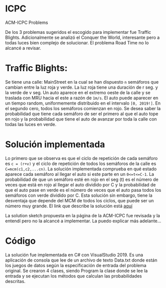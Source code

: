# ICPC
ACM-ICPC Problems

De los 3 problemas sugeridos el escogido para implementar fue Traffic Blights. Adicionalmente se analizó el Conquer the World, interesante pero a todas luces bien complejo de solucionar. El problema Road Time no lo alcancé a revisar.

# Traffic Blights: 

Se tiene una calle: MainStreet en la cual se han dispuesto `n` semáforos que cambian entre la luz roja y verde. La luz roja tiene una duración de r seg. y la verde de v seg. Un auto aparece en el extremo oeste de la calle y se traslada con MRU hacia el este a razón de `1m/s`. El auto puede aparecer en un tiempo random, uniformemente distribuido en el intervalo `[0, 2019!]`. En el segundo cero, todos los semáforos comienzan en rojo. Se desea saber la probabilidad que tiene cada semáforo de ser el primero al que el auto tope en rojo y la probabilidad que tiene el auto de avanzar por toda la calle con todas las luces en verde. 

# Solución implementada

Lo primero que se observa es que el ciclo de repetición de cada semáforo es `c = (r+v)` y el ciclo de repetición de todos los semáforos de la calle es `C=mcm(c1,c2,...cn)`. La solución implementada comprueba en qué estado aparece cada semáforo al llegar el auto si este parte en un `0<=t<=C-1`. La probabilidad de que un semáforo esté en rojo en el seg (t) es el número de veces que está en rojo al llegar el auto dividido por C y la probabilidad de que el auto pase en verde es el número de veces que el auto pasa todos los semáforos con verde dividido por C. Esta solución sin embargo, tiene la desventaja que depende del MCM de todos los ciclos, que puede ser un número muy grande.
El link que describe la solución está [aquí](http://www.csc.kth.se/~austrin/icpc/finals2019solutions.pdf)

La solution sketch propuesta en la página de la ACM-ICPC fue revisada y la entendí pero no la alcancé a implementar. La puedo explicar más adelante...


# Código
La solución fue implementada en C# con VisualStudio 2019. Es una aplicación de consola que lee de un archivo de texto Data.txt donde están los juegos de datos según la especificación de entrada del problema original. Se crearon 4 clases, siendo Program la clase donde se lee la entrada y se ejecutan los métodos que calculan las probabilidades descritas.
